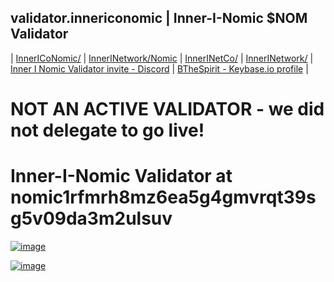 ## validator.innericonomic | Inner-I-Nomic $NOM Validator

| [InnerICoNomic/](http://innericonomic.hns.is/) | [InnerINetwork/Nomic](https://innerinetwork/nomic) | [InnerINetCo/](https://innerinetco/) | [InnerINetwork/](https://innerinetwork/) | [Inner I Nomic Validator invite - Discord](https://discord.gg/89KyeEJ5) | [BTheSpirit - Keybase.io profile](https://keybase.io/bthespirit) |

# NOT AN ACTIVE VALIDATOR - we did not delegate to go live!
# Inner-I-Nomic Validator at nomic1rfmrh8mz6ea5g4gmvrqt39sg5v09da3m2ulsuv

[![image](https://raw.githubusercontent.com/nomic-io/nomic/23cc1ec7dc17d40e23fd35891a511bd5c0d25f7b/logo.svg)](https://nomic.io/)

[![image](https://user-images.githubusercontent.com/37987346/103435699-6be72500-4be0-11eb-8264-7dcb24c14987.png)](http://shapereality.innerinetcompany.hns.to/)
